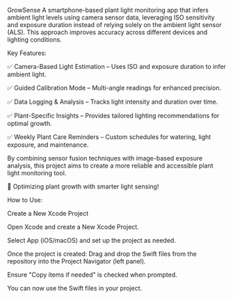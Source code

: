 GrowSense
A smartphone-based plant light monitoring app that infers ambient light levels using camera sensor data, leveraging ISO sensitivity and exposure duration instead of relying solely on the ambient light sensor (ALS). This approach improves accuracy across different devices and lighting conditions.

Key Features:

✅ Camera-Based Light Estimation – Uses ISO and exposure duration to infer ambient light.

✅ Guided Calibration Mode – Multi-angle readings for enhanced precision.

✅ Data Logging & Analysis – Tracks light intensity and duration over time.

✅ Plant-Specific Insights – Provides tailored lighting recommendations for optimal growth.

✅ Weekly Plant Care Reminders – Custom schedules for watering, light exposure, and maintenance.


By combining sensor fusion techniques with image-based exposure analysis, this project aims to create a more reliable and accessible plant light monitoring tool.

🌿 Optimizing plant growth with smarter light sensing!

How to Use:

Create a New Xcode Project

Open Xcode and create a New Xcode Project.

Select App (iOS/macOS) and set up the project as needed.

Once the project is created:
Drag and drop the Swift files from the repository into the Project Navigator (left panel).

Ensure "Copy items if needed" is checked when prompted.

You can now use the Swift files in your project.
